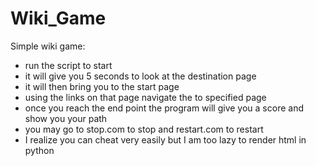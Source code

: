 # Wiki_Game
Simple wiki game:
- run the script to start
- it will give you 5 seconds to look at the destination page
- it will then bring you to the start page
- using the links on that page navigate the to specified page
- once you reach the end point the program will give you a score and show you your path
- you may go to stop.com to stop and restart.com to restart
- I realize you can cheat very easily but I am too lazy to render html in python
